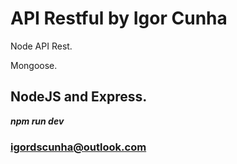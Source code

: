 # API Restful by Igor Cunha

Node API Rest.

Mongoose.

## NodeJS and Express.
**_npm run dev_**

### igordscunha@outlook.com